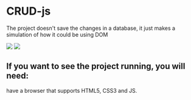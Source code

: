 # CRUD-js

The project doesn't save the changes in a database, it just makes a simulation of how it could be using DOM

<img src="https://user-images.githubusercontent.com/81646221/181372532-d76df272-f32a-40d6-8574-8a73168cec62.png">

<img src="https://user-images.githubusercontent.com/81646221/181372226-290af502-7232-4ddf-9bda-e1e8a6d195ed.png">


## If you want to see the project running, you will need:

have a browser that supports HTML5, CSS3 and JS.
